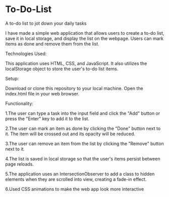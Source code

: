 # To-Do-List
A to-do list to jot down your daily tasks



I have made a simple web application that allows users to create a to-do list, save it in local storage, and display the list on the webpage. Users can mark items as done and remove them from the list.


Technologies Used:

This application uses HTML, CSS, and JavaScript. It also utilizes the localStorage object to store the user's to-do list items.


Setup:

Download or clone this repository to your local machine.
Open the index.html file in your web browser.


Functionality:

1.The user can type a task into the input field and click the "Add" button or press the "Enter" key to add it to the list.

2.The user can mark an item as done by clicking the "Done" button next to it. The item will be crossed out and its opacity will be reduced.

3.The user can remove an item from the list by clicking the "Remove" button next to it.

4.The list is saved in local storage so that the user's items persist between page reloads.

5.The application uses an IntersectionObserver to add a class to hidden elements when they are scrolled into view, creating a fade-in effect.

6.Used CSS animations to make the web app look more interactive

